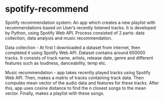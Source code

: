 # spotify-recommend
Spotify recommendation system: An app which creates a new playlist with recommendations based on User’s recently listened tracks. It is developed by Python, using Spotify Web API. 
Process consisted of 2 parts: data collection, data analysis and music recommendation.

Data collection - At first I downloaded a dataset from internet, then completed it using Spotify Web API. Dataset contains around 650000 tracks. It consists of track name, artists, release date, genre and different features such as loudness, danceability, temp etc.
	
Music recommendation - app takes recently played tracks using Spotify Web API. Then, makes a matrix of tracks containing track data. Then computes mean vector of the audio data and features for these tracks. After this, app uses cosine distance to find the n closest songs to the mean vector. Finally, makes a playlist with these songs.
